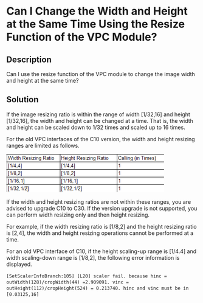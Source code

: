 # Can I Change the Width and Height at the Same Time Using the Resize Function of the VPC Module?<a name="EN-US_TOPIC_0197711802"></a>

## Description<a name="section11162175131515"></a>

Can I use the resize function of the VPC module to change the image width and height at the same time?

## Solution<a name="section535801716158"></a>

If the image resizing ratio is within the range of width \[1/32,16\] and height \[1/32,16\], the width and height can be changed at a time. That is, the width and height can be scaled down to 1/32 times and scaled up to 16 times.

For the old VPC interfaces of the C10 version, the width and height resizing ranges are limited as follows.

![](figures/en-us_image_0197738632.png)

If the width and height resizing ratios are not within these ranges, you are advised to upgrade C10 to C30. If the version upgrade is not supported, you can perform width resizing only and then height resizing.

For example, if the width resizing ratio is \[1/8,2\] and the height resizing ratio is \[2,4\], the width and height resizing operations cannot be performed at a time.

For an old VPC interface of C10, if the height scaling-up range is \[1/4.4\] and width scaling-down range is \[1/8,2\], the following error information is displayed.

```
[SetScalerInfoBranch:105] [L20] scaler fail. because hinc = outWidth(128)/cropWidth(44) =2.909091. vinc = outHeight(112)/cropHeight(524) = 0.213740. hinc and vinc must be in [0.03125,16]
```

